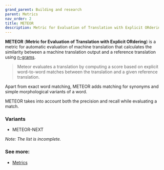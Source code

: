 ```yaml
---
grand_parent: Building and research
parent: Metrics
nav_order: 2
title: METEOR
description: Metric for Evaluation of Translation with Explicit ORdering
---
```


**METEOR** (**Metric for Evaluation of Translation with Explicit ORdering**)  is a metric for automatic evaluation of machine translation that calculates the similarity between a machine translation output and a reference translation using [n-grams](/../concepts/n-gram.md).

> Meteor evaluates a translation by computing a score based on explicit word-to-word matches between the translation and a given reference translation.

Apart from exact word matching, METEOR adds matching for synonyms and simple morphological variants of a word.

METEOR takes into account both the precision and recall while evaluating a match.

### Variants

- METEOR-NEXT

*Note: The list is incomplete.*

### See more:

- [Metrics](/../resources/publications#metrics)
